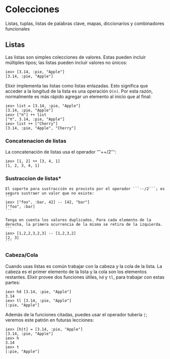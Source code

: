 # Colecciones
  Listas, tuplas, listas de palabras clave, mapas, diccionarios y combinadores funcionales

## **Listas**
  Las listas son simples colecciones de valores. Estas pueden incluir múltiples tipos; las listas pueden incluir valores no únicos:
  ```
  iex> [3.14, :pie, "Apple"]
  [3.14, :pie, "Apple"]
  ```

  Elixir implementa las listas como listas enlazadas. Esto significa que acceder a la longitud de la lista es una operación ```O(n)```. Por esta razón, normalmente es más rápido agregar un elemento al inicio que al final:
  ```
  iex> list = [3.14, :pie, "Apple"]
  [3.14, :pie, "Apple"]
  iex> ["π"] ++ list
  ["π", 3.14, :pie, "Apple"]
  iex> list ++ ["Cherry"]
  [3.14, :pie, "Apple", "Cherry"]
  ```

### **Concatenacion de listas**
  La concatenación de listas usa el operador '''++/2''':
  ```
  iex> [1, 2] ++ [3, 4, 1]
  [1, 2, 3, 4, 1]
  ```

### **Sustraccion de listas***
    El soporte para sustracción es provisto por el operador ```--/2```; es seguro sustraer un valor que no existe:
    ```
    iex> ["foo", :bar, 42] -- [42, "bar"]
    ["foo", :bar]
    ```

    Tenga en cuenta los valores duplicados. Para cada elemento de la derecha, la primera ocurrencia de la misma se retira de la izquierda.
    ```
    iex> [1,2,2,3,2,3] -- [1,2,3,2]
    [2, 3]
    ```

### **Cabeza/Cola**
  Cuando usas listas es común trabajar con la cabeza y la cola de la lista. La cabeza es el primer elemento de la lista y la cola son los elementos restantes. Elixir provee dos funciones útiles, ```hd``` y ```tl```, para trabajar con estas partes:
  ```
  iex> hd [3.14, :pie, "Apple"]
  3.14
  iex> tl [3.14, :pie, "Apple"]
  [:pie, "Apple"]
  ```

  Además de la funciones citadas, puedes usar el operador tubería ```|```; veremos este patrón en futuras lecciones:
  ```
  iex> [h|t] = [3.14, :pie, "Apple"]
  [3.14, :pie, "Apple"]
  iex> h
  3.14
  iex> t
  [:pie, "Apple"]
  ```
